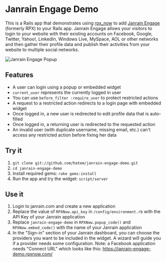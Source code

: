 # Janrain Engage Demo

This is a Rails app that demonstrates using [rpx_now](http://github.com/grosser/rpx_now)
to add [Janrain Engage](http://www.janrain.com/products/engage) (formerly RPX) to your Rails app.
Janrain Engage allows your visitors to login to your website with their existing accounts on Facebook,
Google, Twitter, Yahoo!, LinkedIn, Windows Live, MySpace, AOL or other networks and then gather their
profile data and publish their activities from your website to multiple social networks.

![Janrain Engage Popup](/blob/master/public/images/janrain-engage-popup.png "Janrain Engage Popup")

## Features

- A user can login using a popup or embedded widget
- `current_user` represents the currently logged in user 
- You can use `before_filter :require_user` to protect restricted actions
- A request to a restricted action redirects to a login page with embedded widget
- Once logged in, a new user is redirected to edit profile data that is auto-filled
- Once logged in, a returning user is redirected to the requested action
- An invalid user (with duplicate username, missing email, etc.) can't access any restricted action before fixing her data

## Try it

1. `git clone git://github.com/hatem/janrain-engage-demo.git`
2. `cd janrain-engage-demo`
3. Install required gems: `rake gems:install`
4. Run the app and try the widget: `script/server`

## Use it

1. Login to janrain.com and create a new application
2. Replace the value of `RPXNow.api_key` in `/config/environment.rb` with the API Key of your Janrain application
3. Replace `janrain-engage-demo` in `RPXNow.popup_code()` and `RPXNow.embed_code()` with the name of your Janrain application 
4. In the "Sign-in" section of your Janrain dashboard, you can choose the providers you want to be included in the widget. A wizard will guide you if a provider needs some configuration.
Note: a Facebook application needs "Connect URL" which looks like this: https://janrain-engage-demo.rpxnow.com/